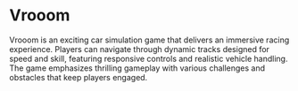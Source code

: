 # Vrooom
Vrooom is an exciting car simulation game that delivers an immersive racing experience. Players can navigate through dynamic tracks designed for speed and skill, featuring responsive controls and realistic vehicle handling. The game emphasizes thrilling gameplay with various challenges and obstacles that keep players engaged.
